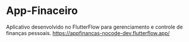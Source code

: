 # App-Finaceiro
Aplicativo desenvolvido no FlutterFlow para gerenciamento e controle de finanças pessoais.
https://appfinancas-nocode-dev.flutterflow.app/
